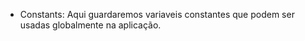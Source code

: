 - Constants:
    Aqui guardaremos variaveis constantes que podem ser usadas globalmente na aplicação.
